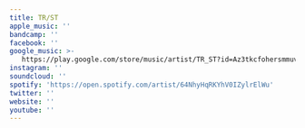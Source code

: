 ```yaml
---
title: TR/ST
apple_music: ''
bandcamp: ''
facebook: ''
google_music: >-
   https://play.google.com/store/music/artist/TR_ST?id=Az3tkcfohersmmuvyyyephfbogq
instagram: ''
soundcloud: ''
spotify: 'https://open.spotify.com/artist/64NhyHqRKYhV0IZylrElWu'
twitter: ''
website: ''
youtube: ''
---
```

